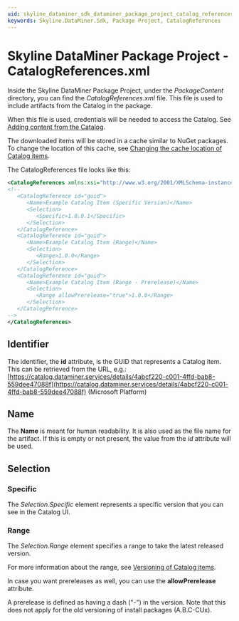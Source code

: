 ```yaml
---
uid: skyline_dataminer_sdk_dataminer_package_project_catalog_references
keywords: Skyline.DataMiner.Sdk, Package Project, CatalogReferences
---
```


# Skyline DataMiner Package Project - CatalogReferences.xml

Inside the Skyline DataMiner Package Project, under the *PackageContent* directory, you can find the *CatalogReferences.xml* file. This file is used to include artifacts from the Catalog in the package.

When this file is used, credentials will be needed to access the Catalog. See [Adding content from the Catalog](xref:skyline_dataminer_sdk_dataminer_package_project#adding-content-from-the-catalog).

The downloaded items will be stored in a cache similar to NuGet packages. To change the location of this cache, see [Changing the cache location of Catalog items](xref:skyline_dataminer_sdk_dataminer_package_project_advanced#changing-the-cache-location-of-catalog-items).

The CatalogReferences file looks like this:

```xml
<CatalogReferences xmlns:xsi="http://www.w3.org/2001/XMLSchema-instance" xmlns:xsd="http://www.w3.org/2001/XMLSchema" xmlns="http://www.skyline.be/catalogReferences">
<!--
   <CatalogReference id="guid">
      <Name>Example Catalog Item (Specific Version)</Name>
      <Selection>
         <Specific>1.0.0.1</Specific>
      </Selection>
   </CatalogReference>
   <CatalogReference id="guid">
      <Name>Example Catalog Item (Range)</Name>
      <Selection>
         <Range>1.0.0</Range>
      </Selection>
   </CatalogReference>
   <CatalogReference id="guid">
      <Name>Example Catalog Item (Range - Prerelease)</Name>
      <Selection>
         <Range allowPrerelease="true">1.0.0</Range>
      </Selection>
   </CatalogReference>
-->
</CatalogReferences>
```

## Identifier

The identifier, the **id** attribute, is the GUID that represents a Catalog item. This can be retrieved from the URL, e.g.: [https://catalog.dataminer.services/details/4abcf220-c001-4ffd-bab8-559dee47088f](https://catalog.dataminer.services/details/4abcf220-c001-4ffd-bab8-559dee47088f) (Microsoft Platform)

## Name

The **Name** is meant for human readability. It is also used as the file name for the artifact. If this is empty or not present, the value from the *id* attribute will be used.

## Selection

### Specific

The *Selection.Specific* element represents a specific version that you can see in the Catalog UI.

### Range

The *Selection.Range* element specifies a range to take the latest released version.

For more information about the range, see [Versioning of Catalog items](xref:About_the_Catalog_module#versioning-of-catalog-items).

In case you want prereleases as well, you can use the **allowPrerelease** attribute.

A prerelease is defined as having a dash ("-") in the version. Note that this does not apply for the old versioning of install packages (A.B.C-CUx).
